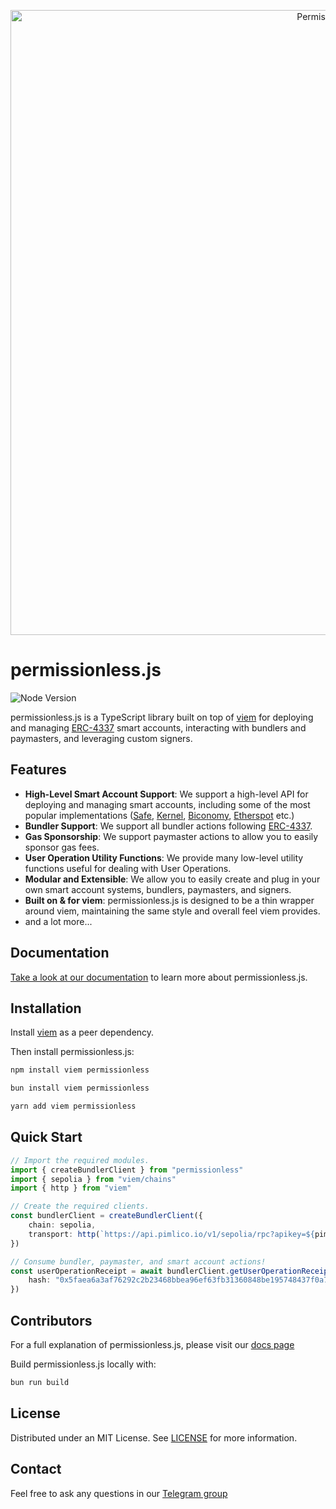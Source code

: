 <p align="center"><a href="https://docs.pimlico/permissionless"><img width="1000" title="Permissionless" src='https://raw.githubusercontent.com/pimlicolabs/permissionless.js/main/assets/banner.png' /></a></p>

# permissionless.js

![Node Version](https://img.shields.io/badge/node-20.x-green)

permissionless.js is a TypeScript library built on top of [viem](https://viem.sh) for deploying and managing [ERC-4337](https://eips.ethereum.org/EIPS/eip-4337) smart accounts, interacting with bundlers and paymasters, and leveraging custom signers.

## Features

- **High-Level Smart Account Support**: We support a high-level API for deploying and managing smart accounts, including some of the most popular implementations ([Safe](https://safe.global), [Kernel](https://zerodev.app), [Biconomy](https://biconomy.io), [Etherspot](https://etherspot.io) etc.)
- **Bundler Support**: We support all bundler actions following [ERC-4337](https://eips.ethereum.org/EIPS/eip-4337#rpc-methods-eth-namespace).
- **Gas Sponsorship**: We support paymaster actions to allow you to easily sponsor gas fees.
- **User Operation Utility Functions**: We provide many low-level utility functions useful for dealing with User Operations.
- **Modular and Extensible**: We allow you to easily create and plug in your own smart account systems, bundlers, paymasters, and signers.
- **Built on & for viem**: permissionless.js is designed to be a thin wrapper around viem, maintaining the same style and overall feel viem provides.
- and a lot more...

## Documentation

[Take a look at our documentation](https://docs.pimlico.io/permissionless) to learn more about permissionless.js.

## Installation

Install [viem](https://viem.sh) as a peer dependency.

Then install permissionless.js:

```bash
npm install viem permissionless
```

```bash
bun install viem permissionless
```

```bash
yarn add viem permissionless
```

## Quick Start

```typescript
// Import the required modules.
import { createBundlerClient } from "permissionless"
import { sepolia } from "viem/chains"
import { http } from "viem"

// Create the required clients.
const bundlerClient = createBundlerClient({
    chain: sepolia,
    transport: http(`https://api.pimlico.io/v1/sepolia/rpc?apikey=${pimlicoApiKey}`) // Use any bundler url
})

// Consume bundler, paymaster, and smart account actions!
const userOperationReceipt = await bundlerClient.getUserOperationReceipt({
    hash: "0x5faea6a3af76292c2b23468bbea96ef63fb31360848be195748437f0a79106c8"
})
```

## Contributors

For a full explanation of permissionless.js, please visit our [docs page](https://docs.pimlico.io/permissionless)

Build permissionless.js locally with:
```bash
bun run build
```

## License

Distributed under an MIT License. See [LICENSE](./LICENSE) for more information.

## Contact

Feel free to ask any questions in our [Telegram group](https://t.me/pimlicoHQ)

